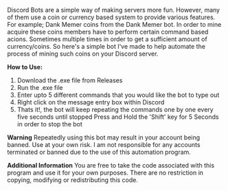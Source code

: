 Discord Bots are a simple way of making servers more fun. However, many of them use a coin or currency based system to provide various features. For example; Dank Memer coins from the Dank Memer bot. In order to mine acquire these coins members have to perform certain command based acions. Sometimes multiple times in order to get a sufficient amount of currency/coins.
So here's a simple bot I've made to help automate the process of mining such coins on your Discord server.

**How to Use:**
1. Download the .exe file from Releases
2. Run the .exe file
3. Enter upto 5 different commands that you would like the bot to type out
4. Right click on the message entry box within Discord
5. Thats it!, the bot will keep repeating the commands one by one every five seconds until stopped
    Press and Hold the 'Shift' key for 5 Seconds in order to stop the bot

**Warning**
Repeatedly using this bot may result in your account being banned. Use at your own risk. I am not responsible for any accounts terminated or banned due to the use of this automation program.

**Additional Information**
You are free to take the code associated with this program and use it for your own purposes. There are no restriction in copying, modifying or redistributing this code.